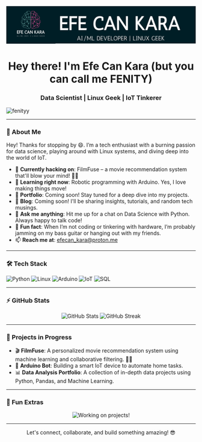 <img src="fenity-banner.png" alt="banner">

<h1 align="center">Hey there! I'm Efe Can Kara (but you can call me FENITY)</h1>
<h3 align="center">Data Scientist | Linux Geek | IoT Tinkerer</h3>

<p align="left"> 
  <img src="https://komarev.com/ghpvc/?username=fenityy&label=Wievers&color=0e75b6&style=flat" alt="fenityy" /> 
</p>

---

### 👋 About Me
Hey! Thanks for stopping by 😄. I’m a tech enthusiast with a burning passion for data science, playing around with Linux systems, and diving deep into the world of IoT.

- 🚀 **Currently hacking on**: FilmFuse – a movie recommendation system that'll blow your mind! 🎥🍿
- 🤖 **Learning right now**: Robotic programming with Arduino. Yes, I love making things move!
- 📜 **Portfolio**: Coming soon! Stay tuned for a deep dive into my projects.
- 📝 **Blog**: Coming soon! I'll be sharing insights, tutorials, and random tech musings.
- 💬 **Ask me anything**: Hit me up for a chat on Data Science with Python. Always happy to talk code!
- 🎸 **Fun fact**: When I’m not coding or tinkering with hardware, I’m probably jamming on my bass guitar or hanging out with my friends.
- 📫 **Reach me at**: efecan_kara@proton.me

---

### 🛠️ Tech Stack

<p align="left">
  <img src="https://img.shields.io/badge/Python-FFD43B?style=for-the-badge&logo=python&logoColor=blue" alt="Python" />
  <img src="https://img.shields.io/badge/Linux-FCC624?style=for-the-badge&logo=linux&logoColor=black" alt="Linux" />
  <img src="https://img.shields.io/badge/Arduino-00979D?style=for-the-badge&logo=arduino&logoColor=white" alt="Arduino" />
  <img src="https://img.shields.io/badge/IoT-23b4a9?style=for-the-badge&logo=iot&logoColor=white" alt="IoT" />
  <img src="https://img.shields.io/badge/SQL-000000?style=for-the-badge&logo=postgresql&logoColor=white" alt="SQL" />
</p>

---

### ⚡ GitHub Stats

<p align="center">
  <img src="https://github-readme-stats.vercel.app/api?username=fenityy&show_icons=true&theme=radical" alt="GitHub Stats" />
  <img src="https://github-readme-streak-stats.herokuapp.com/?user=fenityy&theme=radical" alt="GitHub Streak" />
</p>

---

### 🎯 Projects in Progress
- 🎬 **FilmFuse**: A personalized movie recommendation system using machine learning and collaborative filtering. 🎥🍿
- 🤖 **Arduino Bot**: Building a smart IoT device to automate home tasks.
- 📊 **Data Analysis Portfolio**: A collection of in-depth data projects using Python, Pandas, and Machine Learning.

---

### 🎉 Fun Extras

<p align="center">
  <img src="https://media.giphy.com/media/LmNwrBhejkK9EFP504/giphy.gif" alt="Working on projects!" width="400" />
</p>

---

<p align="center">
  Let's connect, collaborate, and build something amazing! 😎
</p>
